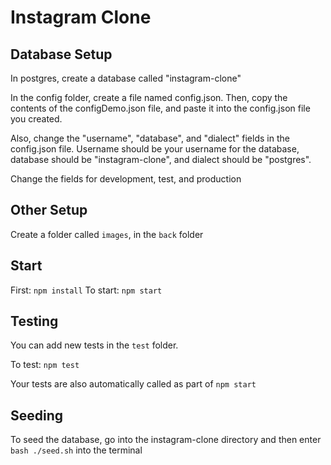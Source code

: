 # Instagram Clone

## Database Setup
In postgres, create a database called "instagram-clone"

In the config folder, create a file named config.json. Then, copy the contents
of the configDemo.json file, and paste it into the config.json file you created.

Also, change the "username", "database", and "dialect" fields in the config.json
file. Username should be your username for the database, database should be
"instagram-clone", and dialect should be "postgres".

Change the fields for development, test, and production

## Other Setup
Create a folder called `images`, in the `back` folder

## Start
First: `npm install`
To start: `npm start`

## Testing
You can add new tests in the `test` folder.

To test: `npm test`

Your tests are also automatically called as part of `npm start`

## Seeding
To seed the database, go into the instagram-clone directory and then enter `bash ./seed.sh` into the terminal
